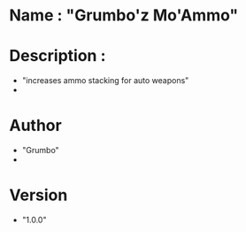 #		Name : "Grumbo'z Mo'Ammo"

#		Description : 
*   "increases ammo stacking for auto weapons"
*		
#		Author 
*   "Grumbo"
*   
#		Version 
*   "1.0.0"
